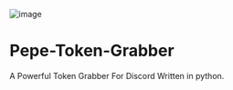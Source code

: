 ![image](https://github.com/user-attachments/assets/01b576b0-d2ca-42ff-9a86-9dcca602a22d)
# Pepe-Token-Grabber
A Powerful Token Grabber For Discord Written in python.
